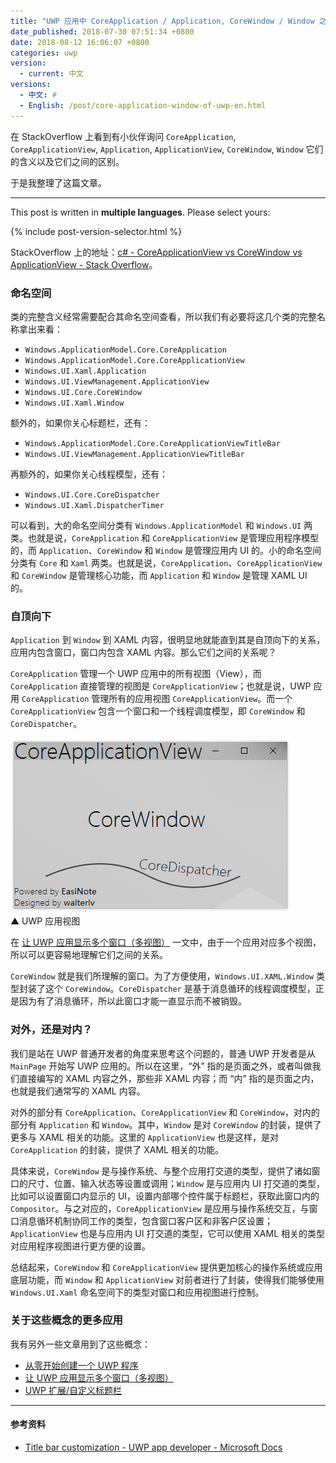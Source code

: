 ```yaml
---
title: "UWP 应用中 CoreApplication / Application, CoreWindow / Window 之间的区别"
date_published: 2018-07-30 07:51:34 +0800
date: 2018-08-12 16:06:07 +0800
categories: uwp
version:
  - current: 中文
versions:
  - 中文: #
  - English: /post/core-application-window-of-uwp-en.html
---
```


在 StackOverflow 上看到有小伙伴询问 `CoreApplication`, `CoreApplicationView`, `Application`, `ApplicationView`, `CoreWindow`, `Window` 它们的含义以及它们之间的区别。

于是我整理了这篇文章。

---

This post is written in **multiple languages**. Please select yours:

{% include post-version-selector.html %}

StackOverflow 上的地址：[c# - CoreApplicationView vs CoreWindow vs ApplicationView - Stack Overflow](https://stackoverflow.com/questions/33680631/coreapplicationview-vs-corewindow-vs-applicationview)。

<div id="toc"></div>

### 命名空间

类的完整含义经常需要配合其命名空间查看，所以我们有必要将这几个类的完整名称拿出来看：

- `Windows.ApplicationModel.Core.CoreApplication`
- `Windows.ApplicationModel.Core.CoreApplicationView`
- `Windows.UI.Xaml.Application`
- `Windows.UI.ViewManagement.ApplicationView`
- `Windows.UI.Core.CoreWindow`
- `Windows.UI.Xaml.Window`

额外的，如果你关心标题栏，还有：

- `Windows.ApplicationModel.Core.CoreApplicationViewTitleBar`
- `Windows.UI.ViewManagement.ApplicationViewTitleBar`

再额外的，如果你关心线程模型，还有：

- `Windows.UI.Core.CoreDispatcher`
- `Windows.UI.Xaml.DispatcherTimer`

可以看到，大的命名空间分类有 `Windows.ApplicationModel` 和 `Windows.UI` 两类。也就是说，`CoreApplication` 和 `CoreApplicationView` 是管理应用程序模型的，而 `Application`、`CoreWindow` 和 `Window` 是管理应用内 UI 的。小的命名空间分类有 `Core` 和 `Xaml` 两类。也就是说，`CoreApplication`、`CoreApplicationView` 和 `CoreWindow` 是管理核心功能，而 `Application` 和 `Window` 是管理 XAML UI 的。

### 自顶向下

`Application` 到 `Window` 到 XAML 内容，很明显地就能直到其是自顶向下的关系，应用内包含窗口，窗口内包含 XAML 内容。那么它们之间的关系呢？

`CoreApplication` 管理一个 UWP 应用中的所有视图（View），而 `CoreApplication` 直接管理的视图是 `CoreApplicationView`；也就是说，UWP 应用 `CoreApplication` 管理所有的应用视图 `CoreApplicationView`。而一个 `CoreApplicationView` 包含一个窗口和一个线程调度模型，即 `CoreWindow` 和 `CoreDispatcher`。

![UWP 应用视图](/static/posts/2018-07-27-08-37-42.png)  
▲ UWP 应用视图

在 [让 UWP 应用显示多个窗口（多视图）](/post/show-multiple-views-for-an-uwp-app.html) 一文中，由于一个应用对应多个视图，所以可以更容易地理解它们之间的关系。

`CoreWindow` 就是我们所理解的窗口。为了方便使用，`Windows.UI.XAML.Window` 类型封装了这个 `CoreWindow`。`CoreDispatcher` 是基于消息循环的线程调度模型，正是因为有了消息循环，所以此窗口才能一直显示而不被销毁。

### 对外，还是对内？

我们是站在 UWP 普通开发者的角度来思考这个问题的，普通 UWP 开发者是从 `MainPage` 开始写 UWP 应用的。所以在这里，“外” 指的是页面之外，或者叫做我们直接编写的 XAML 内容之外，那些非 XAML 内容；而 “内” 指的是页面之内，也就是我们通常写的 XAML 内容。

对外的部分有 `CoreApplication`、`CoreApplicationView` 和 `CoreWindow`，对内的部分有 `Application` 和 `Window`。其中，`Window` 是对 `CoreWindow` 的封装，提供了更多与 XAML 相关的功能。这里的 `ApplicationView` 也是这样，是对 `CoreApplication` 的封装，提供了 XAML 相关的功能。

具体来说，`CoreWindow` 是与操作系统、与整个应用打交道的类型，提供了诸如窗口的尺寸、位置、输入状态等设置或调用；`Window` 是与应用内 UI 打交道的类型，比如可以设置窗口内显示的 UI，设置内部哪个控件属于标题栏，获取此窗口内的 `Compositor`。与之对应的，`CoreApplicationView` 是应用与操作系统交互，与窗口消息循环机制协同工作的类型，包含窗口客户区和非客户区设置；`ApplicationView` 也是与应用内 UI 打交道的类型，它可以使用 XAML 相关的类型对应用程序视图进行更方便的设置。

总结起来，`CoreWindow` 和 `CoreApplicationView` 提供更加核心的操作系统或应用底层功能，而 `Window` 和 `ApplicationView` 对前者进行了封装，使得我们能够使用 `Windows.UI.Xaml` 命名空间下的类型对窗口和应用视图进行控制。

### 关于这些概念的更多应用

我有另外一些文章用到了这些概念：

- [从零开始创建一个 UWP 程序](/post/create-uwp-app-from-zero-1.html)
- [让 UWP 应用显示多个窗口（多视图）](/post/show-multiple-views-for-an-uwp-app.html)
- [UWP 扩展/自定义标题栏](/post/tips-for-customize-uwp-title-bar.html)

---

#### 参考资料

- [Title bar customization - UWP app developer - Microsoft Docs](https://docs.microsoft.com/en-us/windows/uwp/design/shell/title-bar)
